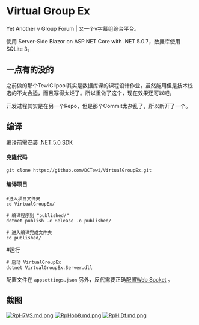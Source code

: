 # Virtual Group Ex



Yet Another v Group Forum | 又一个v字幕组综合平台。

使用 Server-Side Blazor on ASP.NET Core with .NET 5.0.7，数据库使用SQLite 3。

## 一点有的没的

之前做的那个TewiClipool其实是数据库课的课程设计作业，虽然能用但是技术栈选的不太合适，而且写得太烂了。所以重做了这个，现在效果还可以吧。

开发过程其实是在另一个Repo，但是那个Commit太杂乱了，所以新开了一个。

## 编译

编译前需安装 [.NET 5.0 SDK](https://docs.microsoft.com/zh-cn/dotnet/core/install/linux)

#### 克隆代码

```shell
git clone https://github.com/DCTewi/VirtualGroupEx.git
```
#### 编译项目

```shell
#进入项目文件夹
cd VirtualGroupEx/

# 编译程序到 "published/"
dotnet publish -c Release -o published/ 

# 进入编译完成文件夹
cd published/
```

#运行

```shell
# 启动 VirtualGroupEx
dotnet VirtualGroupEx.Server.dll
```

配置文件在 ` appsettings.json `
另外，反代需要正确[配置Web Socket](https://docs.microsoft.com/zh-cn/aspnet/core/blazor/host-and-deploy/server?view=aspnetcore-5.0) 。
 

## 截图

[![RpH7VS.md.png](https://z3.ax1x.com/2021/06/18/RpH7VS.md.png)](https://imgtu.com/i/RpH7VS)
[![RpHob8.md.png](https://z3.ax1x.com/2021/06/18/RpHob8.md.png)](https://imgtu.com/i/RpHob8)
[![RpHIDf.md.png](https://z3.ax1x.com/2021/06/18/RpHIDf.md.png)](https://imgtu.com/i/RpHIDf)
